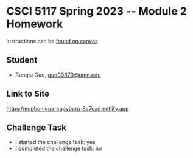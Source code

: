 # CSCI 5117 Spring 2023 -- Module 2 Homework


Instructions can be [found on canvas](https://canvas.umn.edu/courses/355584/pages/homework-2)

## Student

* Runqiu Guo, guo00370@umn.edu

## Link to Site

https://euphonious-capybara-8c7cad.netlify.app

## Challenge Task

* I started the challenge task: yes
* I completed the challenge task: no
